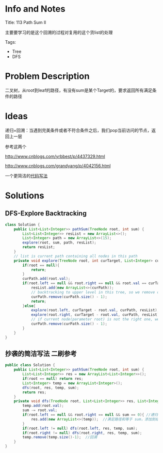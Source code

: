 # Info and Notes

Title: 113 Path Sum II

主要要学习的是这个回溯的过程对复用的这个货list的处理

Tags:

- Tree
- DFS

# Problem Description

二叉树，从root到leaf的路径，有没有sum是某个Target的，要求返回所有满足条件的路径

# Ideas

递归+回溯：当遇到完美条件或者不符合条件之后，我们pop当前访问的节点，返回上一层

参考这两个

http://www.cnblogs.com/yrbbest/p/4437329.html

http://www.cnblogs.com/grandyang/p/4042156.html

一个更简洁的[代码写法](http://blog.csdn.net/happyaaaaaaaaaaa/article/details/51636652)


# Solutions

## DFS-Explore Backtracking

```java
class Solution {
    public List<List<Integer>> pathSum(TreeNode root, int sum) {
        List<List<Integer>> resList = new ArrayList<>();
        List<Integer> path = new ArrayList<>(15);
        explore(root, sum, path, resList);
        return resList;
    }
    // list is current path containing all nodes in this path
    private void explore(TreeNode root, int curTarget, List<Integer> curPath, List<List<Integer>> resList){
        if(root == null){
            return;
        }
        curPath.add(root.val);
        if(root.left == null && root.right == null && root.val == curTarget){
            resList.add(new ArrayList<>(curPath));
            // backtracking to upper level in this tree, so we remove current node and try to explore another
            curPath.remove(curPath.size() - 1);  
            return;
        }else{
            explore(root.left, curTarget - root.val, curPath, resList);
            explore(root.right, curTarget - root.val, curPath, resList);
            // if current node(parameter root) is not the right one, we need to delete it and go upper
            curPath.remove(curPath.size() - 1);
        }
    }
}
```

## 抄袭的简洁写法 二刷参考

```java
public class Solution {  
    public List<List<Integer>> pathSum(TreeNode root, int sum) {  
        List<List<Integer>> res = new ArrayList<List<Integer>>();  
        if(root == null) return res;  
        List<Integer> temp = new ArrayList<Integer>();  
        dfs(root, res, temp, sum);  
        return res;  
    }  
    private void dfs(TreeNode root, List<List<Integer>> res, List<Integer> temp, int sum) {  
        temp.add(root.val);  
        sum -= root.val;  
        if(root.left == null && root.right == null && sum == 0){ //递归结束条件  
            res.add(new ArrayList<>(temp));  //满足路径和等于 sum，添加到结果集中去            
        }
        if(root.left != null) dfs(root.left, res, temp, sum);  
        if(root.right != null) dfs(root.right, res, temp, sum);  
        temp.remove(temp.size()-1);  //回溯  
    }  
}  
```